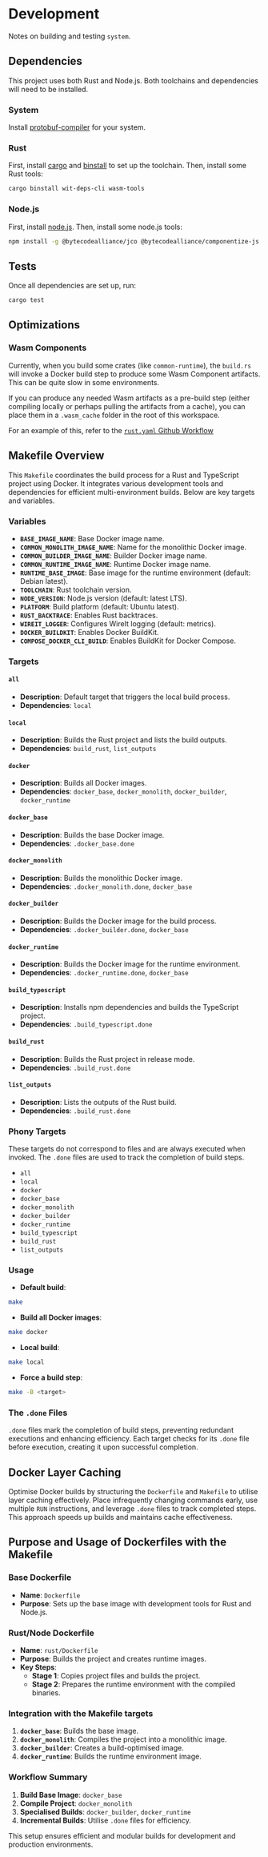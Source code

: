 # Development

Notes on building and testing `system`.

## Dependencies

This project uses both Rust and Node.js. Both toolchains and dependencies will need to be installed.

### System

Install [protobuf-compiler] for your system.

### Rust

First, install [cargo] and [binstall] to set up the toolchain.
Then, install some Rust tools:

```bash
cargo binstall wit-deps-cli wasm-tools
```

### Node.js

First, install [node.js].
Then, install some node.js tools:

```bash
npm install -g @bytecodealliance/jco @bytecodealliance/componentize-js
```

## Tests

Once all dependencies are set up, run:

```bash
cargo test
```

## Optimizations

### Wasm Components

Currently, when you build some crates (like `common-runtime`), the `build.rs`
will invoke a Docker build step to produce some Wasm Component artifacts. This
can be quite slow in some environments.

If you can produce any needed Wasm artifacts as a pre-build step (either
compiling locally or perhaps pulling the artifacts from a cache), you can place
them in a `.wasm_cache` folder in the root of this workspace.

For an example of this, refer to the [`rust.yaml` Github Workflow](./.github/workflows/rust.yaml)

[cargo]: https://doc.rust-lang.org/cargo/getting-started/installation.html
[binstall]: https://github.com/cargo-bins/cargo-binstall
[node.js]: https://nodejs.org/en/learn/getting-started/how-to-install-nodejs
[protobuf-compiler]: https://grpc.io/docs/protoc-installation/

## Makefile Overview

This `Makefile` coordinates the build process for a Rust and TypeScript project using Docker. It integrates various development tools and dependencies for efficient multi-environment builds. Below are key targets and variables.

### Variables

- **`BASE_IMAGE_NAME`**: Base Docker image name.
- **`COMMON_MONOLITH_IMAGE_NAME`**: Name for the monolithic Docker image.
- **`COMMON_BUILDER_IMAGE_NAME`**: Builder Docker image name.
- **`COMMON_RUNTIME_IMAGE_NAME`**: Runtime Docker image name.
- **`RUNTIME_BASE_IMAGE`**: Base image for the runtime environment (default: Debian latest).
- **`TOOLCHAIN`**: Rust toolchain version.
- **`NODE_VERSION`**: Node.js version (default: latest LTS).
- **`PLATFORM`**: Build platform (default: Ubuntu latest).
- **`RUST_BACKTRACE`**: Enables Rust backtraces.
- **`WIREIT_LOGGER`**: Configures WireIt logging (default: metrics).
- **`DOCKER_BUILDKIT`**: Enables Docker BuildKit.
- **`COMPOSE_DOCKER_CLI_BUILD`**: Enables BuildKit for Docker Compose.

### Targets

#### `all`

- **Description**: Default target that triggers the local build process.
- **Dependencies**: `local`

#### `local`

- **Description**: Builds the Rust project and lists the build outputs.
- **Dependencies**: `build_rust`, `list_outputs`

#### `docker`

- **Description**: Builds all Docker images.
- **Dependencies**: `docker_base`, `docker_monolith`, `docker_builder`, `docker_runtime`

#### `docker_base`

- **Description**: Builds the base Docker image.
- **Dependencies**: `.docker_base.done`

#### `docker_monolith`

- **Description**: Builds the monolithic Docker image.
- **Dependencies**: `.docker_monolith.done`, `docker_base`

#### `docker_builder`

- **Description**: Builds the Docker image for the build process.
- **Dependencies**: `.docker_builder.done`, `docker_base`

#### `docker_runtime`

- **Description**: Builds the Docker image for the runtime environment.
- **Dependencies**: `.docker_runtime.done`, `docker_base`

#### `build_typescript`

- **Description**: Installs npm dependencies and builds the TypeScript project.
- **Dependencies**: `.build_typescript.done`

#### `build_rust`

- **Description**: Builds the Rust project in release mode.
- **Dependencies**: `.build_rust.done`

#### `list_outputs`

- **Description**: Lists the outputs of the Rust build.
- **Dependencies**: `.build_rust.done`

### Phony Targets

These targets do not correspond to files and are always executed when invoked.
The `.done` files are used to track the completion of build steps.

- `all`
- `local`
- `docker`
- `docker_base`
- `docker_monolith`
- `docker_builder`
- `docker_runtime`
- `build_typescript`
- `build_rust`
- `list_outputs`

### Usage

- **Default build**:

```sh
make
```

- **Build all Docker images**:

```sh
make docker
```

- **Local build**:

```sh
make local
```

- **Force a build step**:

```sh
make -B <target>
```

### The `.done` Files

`.done` files mark the completion of build steps, preventing redundant executions and enhancing efficiency. Each target checks for its `.done` file before execution, creating it upon successful completion.

## Docker Layer Caching

Optimise Docker builds by structuring the `Dockerfile` and `Makefile` to utilise layer caching effectively. Place infrequently changing commands early, use multiple `RUN` instructions, and leverage `.done` files to track completed steps. This approach speeds up builds and maintains cache effectiveness.

## Purpose and Usage of Dockerfiles with the Makefile

### Base Dockerfile

- **Name**: `Dockerfile`
- **Purpose**: Sets up the base image with development tools for Rust and Node.js.

### Rust/Node Dockerfile

- **Name**: `rust/Dockerfile`
- **Purpose**: Builds the project and creates runtime images.
- **Key Steps**:
  - **Stage 1**: Copies project files and builds the project.
  - **Stage 2**: Prepares the runtime environment with the compiled binaries.

### Integration with the Makefile targets

1. **`docker_base`**: Builds the base image.
2. **`docker_monolith`**: Compiles the project into a monolithic image.
3. **`docker_builder`**: Creates a build-optimised image.
4. **`docker_runtime`**: Builds the runtime environment image.

### Workflow Summary

1. **Build Base Image**: `docker_base`
2. **Compile Project**: `docker_monolith`
3. **Specialised Builds**: `docker_builder`, `docker_runtime`
4. **Incremental Builds**: Utilise `.done` files for efficiency.

This setup ensures efficient and modular builds for development and production environments.
